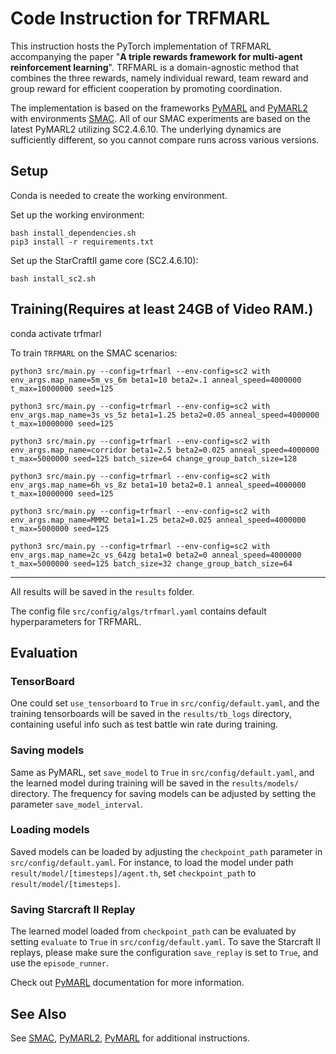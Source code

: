 # Code Instruction for TRFMARL

This instruction hosts the PyTorch implementation of TRFMARL accompanying the paper "**A triple rewards framework for multi-agent reinforcement learning**". TRFMARL is a domain-agnostic method that combines the three rewards, namely individual reward, team reward and group reward for efficient cooperation by promoting coordination.

The implementation is based on the frameworks [PyMARL](https://github.com/oxwhirl/pymarl) and [PyMARL2](https://github.com/hijkzzz/pymarl2) with environments [SMAC](https://github.com/oxwhirl/smac). All of our SMAC experiments are based on the latest PyMARL2 utilizing SC2.4.6.10. The underlying dynamics are sufficiently different, so you cannot compare runs across various versions.


## Setup

Conda is needed to create the working environment.

Set up the working environment: 

```shell
bash install_dependencies.sh
pip3 install -r requirements.txt
```

Set up the StarCraftII game core (SC2.4.6.10): 

```shell
bash install_sc2.sh
```


## Training(Requires at least 24GB of Video RAM.)

conda activate trfmarl

To train `TRFMARL` on the SMAC scenarios: 

```shell
python3 src/main.py --config=trfmarl --env-config=sc2 with env_args.map_name=5m_vs_6m beta1=10 beta2=.1 anneal_speed=4000000 t_max=10000000 seed=125

python3 src/main.py --config=trfmarl --env-config=sc2 with env_args.map_name=3s_vs_5z beta1=1.25 beta2=0.05 anneal_speed=4000000 t_max=10000000 seed=125

python3 src/main.py --config=trfmarl --env-config=sc2 with env_args.map_name=corridor beta1=2.5 beta2=0.025 anneal_speed=4000000 t_max=5000000 seed=125 batch_size=64 change_group_batch_size=128

python3 src/main.py --config=trfmarl --env-config=sc2 with env_args.map_name=6h_vs_8z beta1=10 beta2=0.1 anneal_speed=4000000 t_max=10000000 seed=125

python3 src/main.py --config=trfmarl --env-config=sc2 with env_args.map_name=MMM2 beta1=1.25 beta2=0.025 anneal_speed=4000000 t_max=5000000 seed=125

python3 src/main.py --config=trfmarl --env-config=sc2 with env_args.map_name=2c_vs_64zg beta1=0 beta2=0 anneal_speed=4000000 t_max=5000000 seed=125 batch_size=32 change_group_batch_size=64
```
------

All results will be saved in the `results` folder. 

The config file `src/config/algs/trfmarl.yaml` contains default hyperparameters for TRFMARL.


## Evaluation

### TensorBoard

One could set `use_tensorboard` to `True` in `src/config/default.yaml`, and the training tensorboards will be saved in the `results/tb_logs` directory, containing useful info such as test battle win rate during training. 

### Saving models

Same as PyMARL, set `save_model` to `True` in `src/config/default.yaml`, and the learned model during training will be saved in the `results/models/` directory. The frequency for saving models can be adjusted by setting the parameter `save_model_interval`.

### Loading models

Saved models can be loaded by adjusting the `checkpoint_path` parameter in `src/config/default.yaml`. For instance, to load the model under path `result/model/[timesteps]/agent.th`, set `checkpoint_path` to `result/model/[timesteps]`.

### Saving Starcraft II Replay

The learned model loaded from `checkpoint_path` can be evaluated by setting `evaluate` to `True` in `src/config/default.yaml`. To save the Starcraft II replays, please make sure the configuration `save_replay` is set to `True`, and use the `episode_runner`.

Check out [PyMARL](https://github.com/oxwhirl/pymarl) documentation for more information.

## See Also

See [SMAC](https://github.com/oxwhirl/smac), [PyMARL2](https://github.com/hijkzzz/pymarl2), [PyMARL](https://github.com/oxwhirl/pymarl) for additional instructions.

